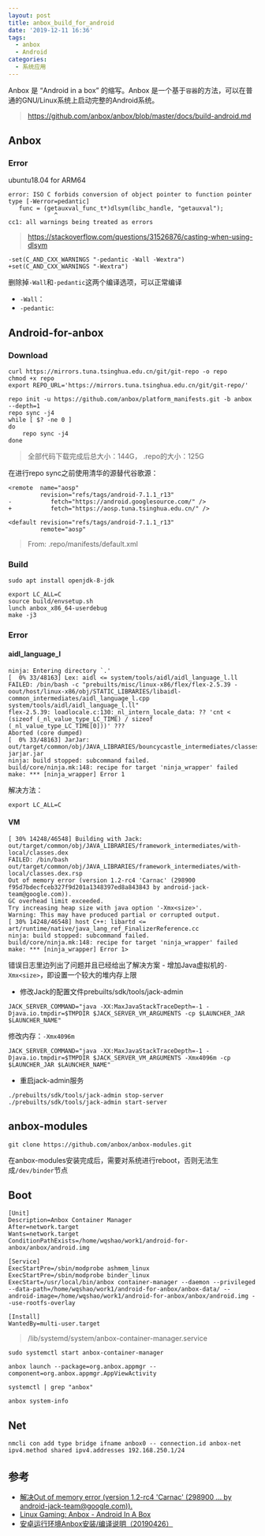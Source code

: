```yaml
---
layout: post
title: anbox_build_for_android
date: '2019-12-11 16:36'
tags:
  - anbox
  - Android
categories:
  - 系统应用
---
```


Anbox 是 “Android in a box” 的缩写。Anbox 是一个基于`容器`的方法，可以在普通的GNU/Linux系统上启动完整的Android系统。

> https://github.com/anbox/anbox/blob/master/docs/build-android.md


<!--more-->

## Anbox


### Error

ubuntu18.04 for ARM64
```
error: ISO C forbids conversion of object pointer to function pointer type [-Werror=pedantic]
   func = (getauxval_func_t*)dlsym(libc_handle, "getauxval");
             ^
cc1: all warnings being treated as errors
```

> https://stackoverflow.com/questions/31526876/casting-when-using-dlsym

```
-set(C_AND_CXX_WARNINGS "-pedantic -Wall -Wextra")
+set(C_AND_CXX_WARNINGS "-Wextra")
```
删除掉`-Wall`和`-pedantic`这两个编译选项，可以正常编译

- `-Wall`：
- `-pedantic`:


## Android-for-anbox

### Download

```
curl https://mirrors.tuna.tsinghua.edu.cn/git/git-repo -o repo
chmod +x repo
export REPO_URL='https://mirrors.tuna.tsinghua.edu.cn/git/git-repo/'
```

```
repo init -u https://github.com/anbox/platform_manifests.git -b anbox --depth=1
repo sync -j4
while [ $? -ne 0 ]
do
    repo sync -j4
done
```
> 全部代码下载完成后总大小：144G， .repo的大小：125G

在进行repo sync之前使用清华的源替代谷歌源：

```
<remote  name="aosp"
         revision="refs/tags/android-7.1.1_r13"
-           fetch="https://android.googlesource.com/" />
+           fetch="https://aosp.tuna.tsinghua.edu.cn/" />

<default revision="refs/tags/android-7.1.1_r13"
         remote="aosp"
```
> From: .repo/manifests/default.xml

### Build

```
sudo apt install openjdk-8-jdk
```

```
export LC_ALL=C
source build/envsetup.sh
lunch anbox_x86_64-userdebug
make -j3
```


### Error


#### aidl_language_l

```
ninja: Entering directory `.'
[  0% 33/48163] Lex: aidl <= system/tools/aidl/aidl_language_l.ll
FAILED: /bin/bash -c "prebuilts/misc/linux-x86/flex/flex-2.5.39 -oout/host/linux-x86/obj/STATIC_LIBRARIES/libaidl-common_intermediates/aidl_language_l.cpp system/tools/aidl/aidl_language_l.ll"
flex-2.5.39: loadlocale.c:130:_nl_intern_locale_data: ?? 'cnt < (sizeof (_nl_value_type_LC_TIME) / sizeof (_nl_value_type_LC_TIME[0]))' ???
Aborted (core dumped)
[  0% 33/48163] JarJar: out/target/common/obj/JAVA_LIBRARIES/bouncycastle_intermediates/classes-jarjar.jar
ninja: build stopped: subcommand failed.
build/core/ninja.mk:148: recipe for target 'ninja_wrapper' failed
make: *** [ninja_wrapper] Error 1
```

解决方法：

```
export LC_ALL=C
```


#### VM

```
[ 30% 14248/46548] Building with Jack: out/target/common/obj/JAVA_LIBRARIES/framework_intermediates/with-local/classes.dex
FAILED: /bin/bash out/target/common/obj/JAVA_LIBRARIES/framework_intermediates/with-local/classes.dex.rsp
Out of memory error (version 1.2-rc4 'Carnac' (298900 f95d7bdecfceb327f9d201a1348397ed8a843843 by android-jack-team@google.com)).
GC overhead limit exceeded.
Try increasing heap size with java option '-Xmx<size>'.
Warning: This may have produced partial or corrupted output.
[ 30% 14248/46548] host C++: libartd <= art/runtime/native/java_lang_ref_FinalizerReference.cc
ninja: build stopped: subcommand failed.
build/core/ninja.mk:148: recipe for target 'ninja_wrapper' failed
make: *** [ninja_wrapper] Error 1>
```

错误日志里边列出了问题并且已经给出了解决方案 - 增加Java虚拟机的`-Xmx<size>`，即设置一个较大的堆内存上限


- 修改Jack的配置文件prebuilts/sdk/tools/jack-admin

```
JACK_SERVER_COMMAND="java -XX:MaxJavaStackTraceDepth=-1 -Djava.io.tmpdir=$TMPDIR $JACK_SERVER_VM_ARGUMENTS -cp $LAUNCHER_JAR $LAUNCHER_NAME"
```
修改内存：`-Xmx4096m`

```
JACK_SERVER_COMMAND="java -XX:MaxJavaStackTraceDepth=-1 -Djava.io.tmpdir=$TMPDIR $JACK_SERVER_VM_ARGUMENTS -Xmx4096m -cp $LAUNCHER_JAR $LAUNCHER_NAME"
```

- 重启jack-admin服务

```
./prebuilts/sdk/tools/jack-admin stop-server
./prebuilts/sdk/tools/jack-admin start-server
```

## anbox-modules

```
git clone https://github.com/anbox/anbox-modules.git
```

在anbox-modules安装完成后，需要对系统进行reboot，否则无法生成`/dev/binder`节点


## Boot


```
[Unit]
Description=Anbox Container Manager
After=network.target
Wants=network.target
ConditionPathExists=/home/wqshao/work1/android-for-anbox/anbox/android.img

[Service]
ExecStartPre=/sbin/modprobe ashmem_linux
ExecStartPre=/sbin/modprobe binder_linux
ExecStart=/usr/local/bin/anbox container-manager --daemon --privileged --data-path=/home/wqshao/work1/android-for-anbox/anbox-data/ --android-image=/home/wqshao/work1/android-for-anbox/anbox/android.img --use-rootfs-overlay

[Install]
WantedBy=multi-user.target
```
>/lib/systemd/system/anbox-container-manager.service

```
sudo systemctl start anbox-container-manager
```

```
anbox launch --package=org.anbox.appmgr --component=org.anbox.appmgr.AppViewActivity
```

```
systemctl | grep "anbox"

anbox system-info
```

## Net

```
nmcli con add type bridge ifname anbox0 -- connection.id anbox-net ipv4.method shared ipv4.addresses 192.168.250.1/24
```

## 参考

- [解决Out of memory error (version 1.2-rc4 'Carnac' (298900 ... by android-jack-team@google.com)).](https://blog.csdn.net/liangtianmeng/article/details/89522092)
- [Linux Gaming: Anbox - Android In A Box](https://magazine.odroid.com/article/linux-gaming-anbox-android-in-a-box/)
- [ 安卓运行环境Anbox安装/编译说明（20190426） ](https://bbs.deepin.org/forum.php?mod=viewthread&tid=176820)
